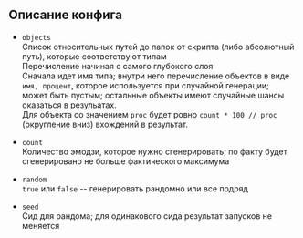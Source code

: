 ## Описание конфига

- `objects` <br>
Список относительных путей до папок от скрипта (либо абсолютный путь), которые соответствуют типам <br>
Перечисление начиная с самого глубокого слоя <br>
Сначала идет имя типа; внутри него перечисление объектов в виде `имя, процент`, которое используется при случайной генерации; может быть пустым; остальные объекты имеют случайные шансы оказаться в резульатах. <br>
Для объекта со значением `proc` будет ровно `count * 100 // proc` (округление вниз) вхождений в результат.

- `count` <br>
Количество эмодзи, которое нужно сгенерировать; по факту будет сгенерировано не больше фактического максимума
- `random` <br>
`true` или `false` -- генерировать рандомно или все подряд
- `seed` <br>
Сид для рандома; для одинакового сида результат запусков не меняется
